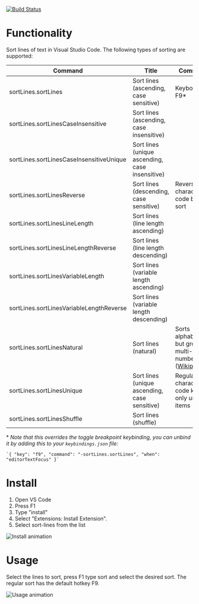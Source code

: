 [![Build Status](https://travis-ci.org/Tyriar/vscode-sort-lines.svg?branch=master)](https://travis-ci.org/Tyriar/vscode-sort-lines)

# Functionality

Sort lines of text in Visual Studio Code. The following types of sorting are supported:

| Command | Title | Comments
|---|---|---|
| sortLines.sortLines | Sort lines (ascending, case sensitive) | Keybound to F9\*
| sortLines.sortLinesCaseInsensitive | Sort lines (ascending, case insensitive) |
| sortLines.sortLinesCaseInsensitiveUnique | Sort lines (unique ascending, case insensitive) |
| sortLines.sortLinesReverse | Sort lines (descending, case sensitive) | Reverse character code based sort
| sortLines.sortLinesLineLength | Sort lines (line length ascending) |
| sortLines.sortLinesLineLengthReverse | Sort lines (line length descending) |
| sortLines.sortLinesVariableLength | Sort lines (variable length ascending) |
| sortLines.sortLinesVariableLengthReverse | Sort lines (variable length descending) |
| sortLines.sortLinesNatural | Sort lines (natural) | Sorts alphabetically but groups multi-digit numbers ([Wikipedia](https://en.wikipedia.org/wiki/Natural_sort_order))
| sortLines.sortLinesUnique | Sort lines (unique ascending, case sensitive) | Regular character code keeping only unique items
| sortLines.sortLinesShuffle | Sort lines (shuffle) |

\* *Note that this overrides the toggle breakpoint keybinding, you can unbind it by adding this to your `keybindings.json` file:*

    `{ "key": "f9", "command": "-sortLines.sortLines", "when": "editorTextFocus" }`

# Install

1. Open VS Code
2. Press F1
3. Type "install"
4. Select "Extensions: Install Extension".
5. Select sort-lines from the list

![Install animation](https://github.com/Tyriar/vscode-sort-lines/raw/master/images/install-animation.gif)

# Usage

Select the lines to sort, press F1 type sort and select the desired sort. The regular sort has the default hotkey F9.

![Usage animation](https://github.com/Tyriar/vscode-sort-lines/raw/master/images/usage-animation.gif)
